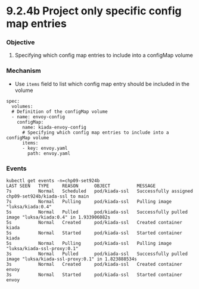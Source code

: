 # 9.2.4b Project only specific config map entries

### Objective

1. Specifying which config map entries to include into a configMap volume

### Mechanism

* Use `items` field to list which config map entry should be included in the volume

```
spec:
  volumes:
  # Definition of the configMap volume
  - name: envoy-config
    configMap:
      name: kiada-envoy-config
      # Specifying which config map entries to include into a configMap volume
      items:
      - key: envoy.yaml
        path: envoy.yaml

```

### Events

```
kubectl get events -n=chp09-set924b
LAST SEEN   TYPE     REASON      OBJECT          MESSAGE
7s          Normal   Scheduled   pod/kiada-ssl   Successfully assigned chp09-set924b/kiada-ssl to main
7s          Normal   Pulling     pod/kiada-ssl   Pulling image "luksa/kiada:0.4"
5s          Normal   Pulled      pod/kiada-ssl   Successfully pulled image "luksa/kiada:0.4" in 1.933906082s
5s          Normal   Created     pod/kiada-ssl   Created container kiada
5s          Normal   Started     pod/kiada-ssl   Started container kiada
5s          Normal   Pulling     pod/kiada-ssl   Pulling image "luksa/kiada-ssl-proxy:0.1"
3s          Normal   Pulled      pod/kiada-ssl   Successfully pulled image "luksa/kiada-ssl-proxy:0.1" in 1.823888534s
3s          Normal   Created     pod/kiada-ssl   Created container envoy
3s          Normal   Started     pod/kiada-ssl   Started container envoy
```